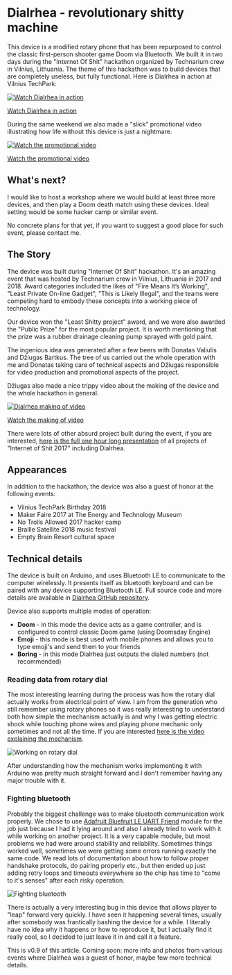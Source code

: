 # Dialrhea - revolutionary shitty machine

This device is a modified rotary phone that has been repurposed to control the classic first-person shooter game Doom via Bluetooth. We built it in two days during the "Internet Of Shit" hackathon organized by Technarium crew in Vilnius, Lithuania. The theme of this hackathon was to build devices that are completely useless, but fully functional. Here is Dialrhea in action at Vilnius TechPark:

[![Watch Dialrhea in action](https://img.youtube.com/vi/R2ZWpkTSonE/0.jpg)](https://www.youtube.com/watch?v=R2ZWpkTSonE)

[Watch Dialrhea in action](https://www.youtube.com/watch?v=R2ZWpkTSonE)

During the same weekend we also made a "slick" promotional video illustrating how life without this device is just a nightmare.

[![Watch the promotional video](https://img.youtube.com/vi/RVSE1t3wHlI/0.jpg)](https://www.youtube.com/watch?v=RVSE1t3wHlI)

[Watch the promotional video](https://www.youtube.com/watch?v=RVSE1t3wHlI)


## What's next?

I would like to host a workshop where we would build at least three more devices, and then play a Doom death match using these devices. Ideal setting would be some hacker camp or similar event.

No concrete plans for that yet, if you want to suggest a good place for such event, please contact me.


## The Story

The device was built during "Internet Of Shit" hackathon. It's an amazing event that was hosted by Technarium crew in Vilnius, Lithuania in 2017 and 2018. Award categories included the likes of "Fire Means It’s Working", "Least Private On-line Gadget", "This is Likely Illegal", and the teams were competing hard to embody these concepts into a working piece of technology.

Our device won the "Least Shitty project" award, and we were also awarded the "Public Prize" for the most popular project. It is worth mentioning that the prize was a rubber drainage cleaning pump sprayed with gold paint.

The ingenious idea was generated after a few beers with Donatas Valiulis and Džiugas Bartkus. The tree of us carried out the whole operation with me and Donatas taking care of technical aspects and Džiugas responsible for video production and promotional aspects of the project.

Džiugas also made a nice trippy video about the making of the device and the whole hackathon in general.

[![Dialrhea making of video](https://img.youtube.com/vi/nAaBJcYIFyU/0.jpg)](https://www.youtube.com/watch?v=nAaBJcYIFyU)

[Watch the making of video](https://www.youtube.com/watch?v=nAaBJcYIFyU)

There were lots of other absurd project built during the event, if you are interested, [here is the full one hour long presentation](https://www.youtube.com/watch?v=fujuv8Wm4F8) of all projects of "Internet of Shit 2017" including Dialrhea.

## Appearances

In addition to the hackathon, the device was also a guest of honor at the following events:

- Vilnius TechPark Birthday 2018
- Maker Faire 2017 at The Energy and Technology Museum
- No Trolls Allowed 2017 hacker camp
- Braille Satellite 2018 music festival
- Empty Brain Resort cultural space


## Technical details

The device is built on Arduino, and uses Bluetooth LE to communicate to the computer wirelessly. It presents itself as bluetooth keyboard and can be paired with any device supporting Bluetooth LE. Full source code and more details are available in [Dialrhea GitHub repository](https://github.com/GiedriusT/dialrhea).

Device also supports multiple modes of operation:
- **Doom** - in this mode the device acts as a game controller, and is configured to control classic Doom game (using Doomsday Engine)
- **Emoji** - this mode is best used with mobile phones and allows you to type emoji's and send them to your friends
- **Boring** - in this mode Dialrhea just outputs the dialed numbers (not recommended)


### Reading data from rotary dial

The most interesting learning during the process was how the rotary dial actually works from electrical point of view. I am from the generation who still remember using rotary phones so it was really interesting to understand both how simple the mechanism actually is and why I was getting electric shock while touching phone wires and playing phone mechanic only sometimes and not all the time. If you are interested [here is the video explaining the mechanism](https://www.youtube.com/watch?v=cLGd6OB8D5k).

![Working on rotary dial](https://tamulaitis.lt/images/dialrhea/dialrhea-rotary-dial.webp)

After understanding how the mechanism works implementing it with Arduino was pretty much straight forward and I don't remember having any major trouble with it.


### Fighting bluetooth

Probably the biggest challenge was to make bluetooth communication work properly. We chose to use [Adafruit Bluefruit LE UART Friend](https://learn.adafruit.com/introducing-the-adafruit-bluefruit-le-uart-friend) module for the job just because I had it lying around and also I already tried to work with it while working on another project. It is a very capable module, but most problems we had were around stability and reliability. Sometimes things worked well, sometimes we were getting some errors running exactly the same code. We read lots of documentation about how to follow proper handshake protocols, do pairing properly etc., but then ended up just adding retry loops and timeouts everywhere so the chip has time to "come to it's senses" after each risky operation.

![Fighting bluetooth](https://tamulaitis.lt/images/dialrhea/dialrhea-fighting-bluetooth.webp)

There is actually a very interesting bug in this device that allows player to "leap" forward very quickly. I have seen it happening several times, usually after somebody was frantically bashing the device for a while. I literally have no idea why it happens or how to reproduce it, but I actually find it really cool, so I decided to just leave it in and call it a feature.

This is v0.9 of this article. Coming soon: more info and photos from various events where Dialrhea was a guest of honor, maybe few more technical details.